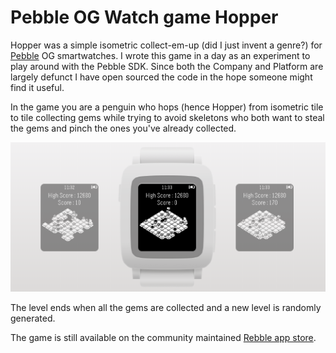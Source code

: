 # Pebble OG Watch game Hopper

Hopper was a simple isometric collect-em-up (did I just invent a genre?) for [Pebble](https://en.wikipedia.org/wiki/Pebble_(watch)) OG smartwatches. I wrote this game in a day as an experiment to play around with the Pebble SDK. Since both the Company and Platform are largely defunct I have open sourced the code in the hope someone might find it useful.

In the game you are a penguin who hops (hence Hopper) from isometric tile to tile collecting gems while trying to avoid skeletons who both want to steal the gems and pinch the ones you've already collected.

![Watchface images](/promoimages/storeimg.png)

The level ends when all the gems are collected and a new level is randomly generated.

The game is still available on the community maintained [Rebble app store](https://apps.rebble.io/en_US/application/5427e6c176741fd40c000086).

